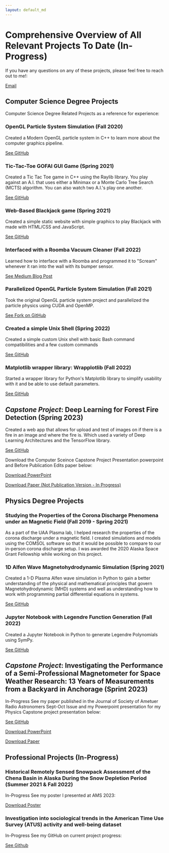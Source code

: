 ```yaml
---
layout: default_md
---
```


# Comprehensive Overview of All Relevant Projects To Date (In-Progress)

If you have any questions on any of these projects, please feel free to reach out to me!: 

[Email](whbarndt@protonmail.com)

## Computer Science Degree Projects
Computer Science Degree Related Projects as a reference for experience:

### OpenGL Particle System Simulation (Fall 2020)
Created a Modern OpenGL particle system in C++ to learn more about the computer graphics pipeline. 

[See GitHub](https://github.com/whbarndt/ParticleSystemDemoOpenGL)

### Tic-Tac-Toe GOFAI GUI Game (Spring 2021)
Created a Tic Tac Toe game in C++ using the Raylib library. You play against an A.I. that uses either a Minimax or a Monte Carlo Tree Search (MCTS) algorithm. You can also watch two A.I.'s play one another. 

[See GitHub](https://github.com/whbarndt/TicTacToeRaylib)

### Web-Based Blackjack game (Spring 2021)
Created a simple static website with simple graphics to play Blackjack with made with HTML/CSS and JavaScript. 

[See GitHub](https://github.com/whbarndt/web-based-blackjack)

### Interfaced with a Roomba Vacuum Cleaner (Fall 2022)
Learned how to interface with a Roomba and programmed it to "Scream" whenever it ran into the wall with its bumper sensor. 

[See Medium Blog Post](https://medium.com/@whbarndt/silence-of-the-roombas-f13be61aa797) 

### Parallelized OpenGL Particle System Simulation (Fall 2021)
Took the original OpenGL particle system project and parallelized the particle physics using CUDA and OpenMP. 

[See Fork on GitHub](https://github.com/whbarndt/ParticleSystemDemoOpenGL/tree/parallelization-cuda-openmp)

### Created a simple Unix Shell (Spring 2022)
Created a simple custom Unix shell with basic Bash command compatibilities and a few custom commands 

[See GitHub](https://github.com/whbarndt/hesh)

### Matplotlib wrapper library: Wrapplotlib (Fall 2022)
Started a wrapper library for Python's Matplotlib library to simplify usability with it and be able to use default parameters. 

[See GitHub](https://github.com/whbarndt/wrapplotlib)

## *Capstone Project*: Deep Learning for Forest Fire Detection (Spring 2023)
Created a web app that allows for upload and test of images on if there is a fire in an image and where the fire is. Which used a variety of Deep Learning Architectures and the TensorFlow library.

[See GitHub](https://github.com/akdasUAF/ForestFireDetection)

Download the Computer Sceince Capstone Project Presentation powerpoint and Before Publication Edits paper below:

[Download PowerPoint](/assets/Forest_Fire_Detection_through_Deep_Learning_Formal_Presentation.pptx)

[Download Paper (Not Publication Version - In Progress)](/assets/Forest_Fire_Detection_using_Deep_Learning.pdf)

## Physics Degree Projects

### Studying the Properties of the Corona Discharge Phenomena under an Magnetic Field (Fall 2019 - Spring 2021)
As a part of the UAA Plasma lab, I helped research the properties of the corona discharge under a magnetic field. I created simulations and models using the COMSOL software so that it would be possible to compare to our in-person corona discharge setup. I was awarded the 2020 Alaska Space Grant Fellowship while working on this project.
### 1D Alfen Wave Magnetohydrodynamic Simulation (Spring 2021)
Created a 1-D Plasma Alfen wave simulation in Python to gain a better understanding of the physical and mathematical principles that govern Magnetohydrodynamic (MHD) systems and well as understanding how to work with programming partial differential equations in systems. 

[See GitHub](https://github.com/whbarndt/MHD-Alfven-Wave-1D-Sim)

### Jupyter Notebook with Legendre Function Generation (Fall 2022)
Created a Jupyter Notebook in Python to generate Legendre Polynomials using SymPy.

[See GitHub](https://github.com/whbarndt/physics-classes-notebooks)

## *Capstone Project*: Investigating the Performance of a Semi-Professional Magnetometer for Space Weather Research: 13 Years of Measurements from a Backyard in Anchorage (Sprint 2023)
In-Progress
See my paper published in the Journal of Society of Ametuer Radio Astronomers Sept-Oct Issue and my Powerpoint presentation for my Physics Capstone project presentation below:

[See GitHub](https://github.com/whbarndt/samIII-magnetometer-data-analysis)

[Download PowerPoint](/assets/Investigating_the_Performance_of_a_Semi-Professional_Magnetometer.pptx)

[Download Paper](/assets/PHYS_F400_Capstone_Report.pdf)

## Professional Projects (In-Progress)

### Historical Remotely Sensed Snowpack Assessment of the Chena Basin in Alaska During the Snow Depletion Period (Summer 2021 & Fall 2022)
In-Progress
See my poster I presented at AMS 2023:

[Download Poster](/assets/new-poster_draft-ams2023_post_con_fixes.pdf)

### Investigation into sociological trends in the American Time Use Survey (ATUS) activity and well-being dataset
In-Progress
See my GitHub on current project progress:

[See Github](https://github.com/whbarndt/atus-analysis)